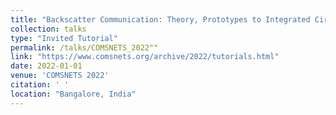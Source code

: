 ```yaml
---
title: "Backscatter Communication: Theory, Prototypes to Integrated Circuits (Invited)"
collection: talks
type: "Invited Tutorial"
permalink: /talks/COMSNETS_2022""
link: "https://www.comsnets.org/archive/2022/tutorials.html"
date: 2022-01-01
venue: 'COMSNETS 2022'
citation: ' '
location: "Bangalore, India"
---
```

<!-- Use [Google Scholar](https://scholar.google.com/scholar?q=Sensing+the+Physical+World+with+RF:+Self+Interferometry+&amp;+Passive+Interferometry){:target="_blank"} for full citation -->
